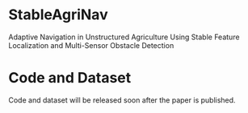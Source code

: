 # StableAgriNav
Adaptive Navigation in Unstructured Agriculture Using Stable Feature Localization and Multi-Sensor Obstacle Detection

# Code and Dataset
Code and dataset will be released soon after the paper is published.

